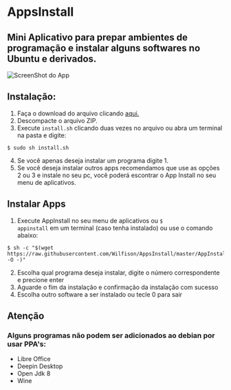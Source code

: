 # AppsInstall
## Mini Aplicativo para prepar ambientes de programação e instalar alguns softwares no Ubuntu e derivados.


![ScreenShot do App](https://raw.githubusercontent.com/Wilfison/AppsInstall/screenshot.png)


## Instalação:


1. Faça o download do arquivo clicando <a href="https://github.com/Wilfison/AppsInstall/archive/master.zip">aqui.</a>
2. Descompacte o arquivo ZIP.
3. Execute <code>install.sh</code> clicando duas vezes no arquivo ou abra um terminal na pasta e digite:

``` shell
$ sudo sh install.sh
```
4. Se você apenas deseja instalar um programa digite 1.
5. Se você deseja instalar outros apps recomendamos que use as opções 2 ou 3 e instale no seu pc, você poderá escontrar o App Install no seu menu de aplicativos.

## Instalar Apps


1. Execute AppInstall no seu menu de aplicativos ou <code>$ appinstall</code> em um terminal (caso tenha instalado) ou use o comando abaixo:

``` shell	
$ sh -c "$(wget https://raw.githubusercontent.com/Wilfison/AppsInstall/master/AppInstall.sh -O -)"
```	
2. Escolha qual programa deseja instalar, digite o número correspondente e precione enter
3. Aguarde o fim da instalação e confirmação da instalação com sucesso
4. Escolha outro software a ser instalado ou tecle 0 para sair

##  Atenção


### Alguns programas não podem ser adicionados ao debian por usar PPA's:

- Libre Office
- Deepin Desktop 
- Open Jdk 8
- Wine
